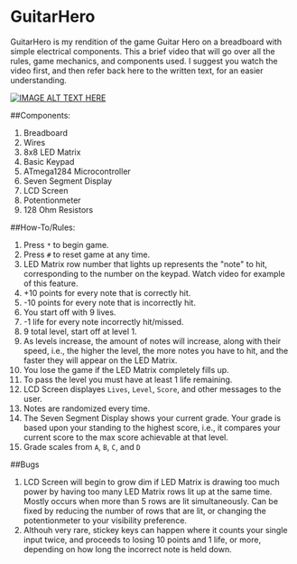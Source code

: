 # GuitarHero
GuitarHero is my rendition of the game Guitar Hero on a breadboard with simple electrical components.
This a brief video that will go over all the rules, game mechanics, and components used. 
I suggest you watch the video first, and then refer back here to the written text, for an easier understanding.

[![IMAGE ALT TEXT HERE](https://www.youtube.com/watch?v=i45QvAkXZts)](https://www.youtube.com/watch?v=i45QvAkXZts)

##Components:
1. Breadboard
2. Wires
3. 8x8 LED Matrix
4. Basic Keypad
5. ATmega1284 Microcontroller
6. Seven Segment Display
7. LCD Screen
8. Potentionmeter
9. 128 Ohm Resistors

##How-To/Rules:
1. Press `*` to begin game.
2. Press `#` to reset game at any time.
3. LED Matrix row number that lights up represents the "note" to hit, corresponding to the number on the keypad. Watch video for example of this feature.
4. +10 points for every note that is correctly hit.
5. -10 points for every note that is incorrectly hit.
6. You start off with 9 lives.
7. -1 life for every note incorrectly hit/missed.
8. 9 total level, start off at level 1.
9. As levels increase, the amount of notes will increase, along with their speed, i.e., the higher the level, the more notes you have to hit, and the faster they will appear on the LED Matrix.
10. You lose the game if the LED Matrix completely fills up.
11. To pass the level you must have at least 1 life remaining.
12. LCD Screen displayes `Lives`, `Level`, `Score`, and other messages to the user.
13. Notes are randomized every time.
14. The Seven Segment Display shows your current grade. Your grade is based upon your standing to the highest score, i.e., it compares your current score to the max score achievable at that level.
15. Grade scales from `A`, `B`, `C`, and `D`

##Bugs
1. LCD Screen will begin to grow dim if LED Matrix is drawing too much power by having too many LED Matrix rows lit up at the same time. Mostly occurs when more than 5 rows are lit simultaneously. Can be fixed by reducing the number of rows that are lit, or changing the potentionmeter to your visibility preference.
2. Althouh very rare, stickey keys can happen where it counts your single input twice, and proceeds to losing 10 points and 1 life, or more, depending on how long the incorrect note is held down.
